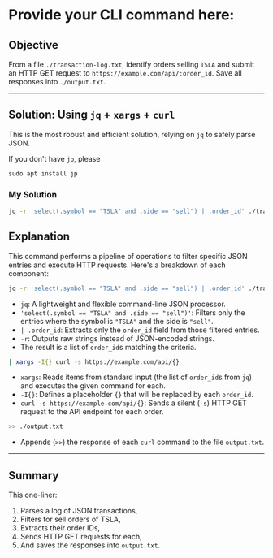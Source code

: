 # Provide your CLI command here:

## Objective
From a file `./transaction-log.txt`, identify orders selling `TSLA` and submit an HTTP GET request to `https://example.com/api/:order_id`. Save all responses into `./output.txt`.

---

## Solution: Using `jq` + `xargs` + `curl`

This is the most robust and efficient solution, relying on `jq` to safely parse JSON.

If you don't have `jp`, please 
```cmd
sudo apt install jp
```

### **My Solution**


```bash
jq -r 'select(.symbol == "TSLA" and .side == "sell") | .order_id' ./transaction-log.txt | xargs -I{} curl -s https://example.com/api/{} >> ./output.txt
```

## Explanation

This command performs a pipeline of operations to filter specific JSON entries and execute HTTP requests. Here's a breakdown of each component:

```bash
jq -r 'select(.symbol == "TSLA" and .side == "sell") | .order_id' ./transaction-log.txt
```
- `jq`: A lightweight and flexible command-line JSON processor.
- `'select(.symbol == "TSLA" and .side == "sell")'`: Filters only the entries where the symbol is `"TSLA"` and the side is `"sell"`.
- `| .order_id`: Extracts only the `order_id` field from those filtered entries.
- `-r`: Outputs raw strings instead of JSON-encoded strings.
- The result is a list of `order_id`s matching the criteria.

```bash
| xargs -I{} curl -s https://example.com/api/{}
```
- `xargs`: Reads items from standard input (the list of `order_id`s from `jq`) and executes the given command for each.
- `-I{}`: Defines a placeholder `{}` that will be replaced by each `order_id`.
- `curl -s https://example.com/api/{}`: Sends a silent (`-s`) HTTP GET request to the API endpoint for each order.

```bash
>> ./output.txt
```
- Appends (`>>`) the response of each `curl` command to the file `output.txt`.

---

## Summary

This one-liner:
1. Parses a log of JSON transactions,
2. Filters for sell orders of TSLA,
3. Extracts their order IDs,
4. Sends HTTP GET requests for each,
5. And saves the responses into `output.txt`.
